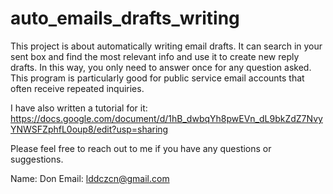 # auto_emails_drafts_writing
This project is about automatically writing email drafts. It can search in your sent box and find the most relevant info and use it to create new reply drafts. In this way, you only need to answer once for any question asked. This program is particularly good for public service email accounts that often receive repeated inquiries.

I have also written a tutorial for it:
https://docs.google.com/document/d/1hB_dwbqYh8pwEVn_dL9bkZdZ7NvyYNWSFZphfL0oup8/edit?usp=sharing

Please feel free to reach out to me if you have any questions or suggestions.

Name: Don
Email: lddczcn@gmail.com



